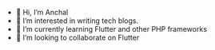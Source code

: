 - 👋 Hi, I’m Anchal 
- 👀 I’m interested in writing tech blogs.
- 🌱 I’m currently learning Flutter and other PHP frameworks
- 💞️ I’m looking to collaborate on Flutter
<!---
Anchal0909/Anchal0909 is a ✨ special ✨ repository because its `README.md` (this file) appears on your GitHub profile.
You can click the Preview link to take a look at your changes.
--->
